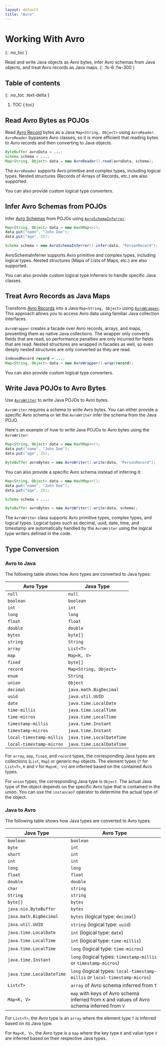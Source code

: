 ```yaml
---
layout: default
title: "Avro"
---
```


# Working With Avro
{: .no_toc }

Read and write Java objects as Avro bytes, infer Avro schemas from Java objects, and treat Avro records as Java maps.
{: .fs-6 .fw-300 }

## Table of contents
{: .no_toc .text-delta }

1. TOC
{:toc}

## Read Avro Bytes as POJOs

Read [Avro Record](https://avro.apache.org/docs/1.10.2/spec.html#schema_record) bytes as a Java `Map<String, Object>` using `AvroReader`. `AvroReader` bypasses Avro classes, so it is more efficient that reading bytes to Avro records and then converting to Java objects.

```java
ByteBuffer avroData = ...;
Schema schema = ...;
Map<String, Object> data = new AvroReader().read(avroData, schema);
```

The `AvroReader` supports Avro primitive and complex types, including logical types. Nested structures (Records of Arrays of Records, etc.) are also supported.

You can also provide custom logical type converters.

## Infer Avro Schemas from POJOs

Infer [Avro Schemas](https://avro.apache.org/docs/1.8.0/api/java/org/apache/avro/Schema.html) from POJOs using [`AvroSchemaInferrer`](https://github.com/criccomini/twister/blob/main/twister-avro/src/main/java/dev/twister/avro/AvroSchemaInferrer.java).

```java
Map<String, Object> data = new HashMap<>();
data.put("name", "John Doe");
data.put("age", 25);

Schema schema = new AvroSchemaInferrer().infer(data, "PersonRecord");
```

AvroSchemaInferrer supports Avro primitive and complex types, including logical types. Nested structures (Maps of Lists of Maps, etc.) are also supported.

You can also provide custom logical type inferrers to handle specific Java classes.

## Treat Avro Records as Java Maps

Transform [Avro Records](https://avro.apache.org/docs/1.10.2/spec.html#schema_record) into a Java `Map<String, Object>` using [`AvroWrapper`](https://github.com/criccomini/twister/blob/main/twister-avro/src/main/java/dev/twister/avro/AvroWrapper.java). This approach allows you to access Avro data using familiar Java collection interfaces.

`AvroWrapper` creates a facade over Avro records, arrays, and maps, presenting them as native Java collections. The wrapper only converts fields that are read, so performance penalties are only incurred for fields that are read. Nested structures are wrapped in facades as well, so even deeply nested structures are only converted as they are read.

```java
IndexedRecord record = ...;
Map<String, Object> data = new AvroWrapper().wrap(record);
```

You can also provide custom logical type converters.

## Write Java POJOs to Avro Bytes

Use [`AvroWriter`](https://github.com/criccomini/twister/blob/main/twister-avro/src/main/java/dev/twister/avro/AvroWriter.java) to write Java POJOs to Avro bytes.

`AvroWriter` requires a schema to write Avro bytes. You can either provide a specific Avro schema or let the `AvroWriter` infer the schema from the Java POJO.

Here's an example of how to write Java POJOs to Avro bytes using the `AvroWriter`:

```java
Map<String, Object> data = new HashMap<>();
data.put("name", "John Doe");
data.put("age", 25);

ByteBuffer avroBytes = new AvroWriter().write(data, "PersonRecord");
```

You can also provide a specific Avro schema instead of inferring it:

```java
Map<String, Object> data = new HashMap<>();
data.put("name", "John Doe");
data.put("age", 25);

Schema schema = ...;

ByteBuffer avroBytes = new AvroWriter().write(data, schema);
```

The `AvroWriter` class supports Avro primitive types, complex types, and logical types. Logical types such as decimal, uuid, date, time, and timestamp are automatically handled by the `AvroWriter` using the logical type writers defined in the code.

## Type Conversion

### Avro to Java

The following table shows how Avro types are converted to Java types:

| Avro Type | Java Type |
| --------- | --------- |
| `null` | `null` |
| `boolean` | `boolean` |
| `int` | `int` |
| `long` | `long` |
| `float` | `float` |
| `double` | `double` |
| `bytes` | `byte[]` |
| `string` | `String` |
| `array` | `List<T>` |
| `map` | `Map<K, V>` |
| `fixed` | `byte[]` |
| `record` | `Map<String, Object>` |
| `enum` | `String` |
| `union` | `Object` |
| `decimal` | `java.math.BigDecimal` |
| `uuid` | `java.util.UUID` |
| `date` | `java.time.LocalDate` |
| `time-millis` | `java.time.LocalTime` |
| `time-micros` | `java.time.LocalTime` |
| `timestamp-millis` | `java.time.Instant` |
| `timestamp-micros` | `java.time.Instant` |
| `local-timestamp-millis` | `java.time.LocalDateTime` |
| `local-timestamp-micros` | `java.time.LocalDateTime` |


For `array`, `map`, `fixed`, and `record` types, the corresponding Java types are collections (`List`, `Map`) or generic `Map` objects. The element types (`T` for `List<T>`, `K` and `V` for `Map<K, V>`) are inferred based on the contained Avro types.

For `union` types, the corresponding Java type is `Object`. The actual Java type of the object depends on the specific Avro type that is contained in the union. You can use the `instanceof` operator to determine the actual type of the object.

### Java to Avro

The following table shows how Java types are converted to Avro types:

| Java Type | Avro Type |
| --------- | --------- |
| `boolean` | `boolean` |
| `byte` | `int` |
| `short` | `int` |
| `int` | `int` |
| `long` | `long` |
| `float` | `float` |
| `double` | `double` |
| `char` | `string` |
| `String` | `string` |
| `byte[]` | `bytes` |
| `java.nio.ByteBuffer` | `bytes` |
| `java.math.BigDecimal` | `bytes` (logical type: `decimal`) |
| `java.util.UUID` | `string` (logical type: `uuid`) |
| `java.time.LocalDate` | `int` (logical type: `date`) |
| `java.time.LocalTime` | `int` (logical type: `time-millis`) |
| `java.time.LocalTime` | `long` (logical type: `time-micros`) |
| `java.time.Instant` | `long` (logical types: `timestamp-millis` or `timestamp-micros`) |
| `java.time.LocalDateTime` | `long` (logical types: `local-timestamp-millis` or `local-timestamp-micros`) |
| `List<T>` | `array` of Avro schema inferred from `T` |
| `Map<K, V>` | `map` with keys of Avro schema inferred from `K` and values of Avro schema inferred from `V` |

For `List<T>`, the Avro type is an `array` where the element type `T` is inferred based on its Java type.

For `Map<K, V>`, the Avro type is a `map` where the key type `K` and value type `V` are inferred based on their respective Java types.
